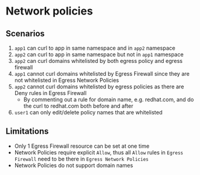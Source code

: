 # Network policies
## Scenarios
1. `app1` can curl to app in same namespace and in `app2` namespace
2. `app2` can curl to app in same namespace but not in `app1` namespace
3. `app2` can curl domains whitelisted by both egress policy and egress firewall
4. `app1` cannot curl domains whitelisted by Egress Firewall since they are not whitelisted in Egress Network Policies
5. `app2` cannot curl domains whitelisted by egress policies as there are Deny rules in Egress Firewall
   - By commenting out a rule for domain name, e.g. redhat.com, and do the curl to redhat.com both before and after
6. `user1` can only edit/delete policy names that are whitelisted
## Limitations
- Only 1 Egress Firewall resource can be set at one time
- Network Policies require explicit `Allow`, thus all `Allow` rules in `Egress Firewall` need to be there in `Egress Network Policies`
- Network Policies do not support domain names